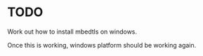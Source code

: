 # TODO

Work out how to install mbedtls on windows.

Once this is working, windows platform should be working again.

